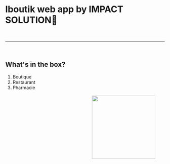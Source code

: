 # Iboutik web app by IMPACT SOLUTION:triangular_ruler:


<br />
<hr />
<br />

<img src="https://impactsolution.sn/assets/images/fg-660x199.png" width="200px" align="right" hspace="30px" vspace="140px">

## What's in the box?

1. Boutique
2. Restaurant
3. Pharmacie

